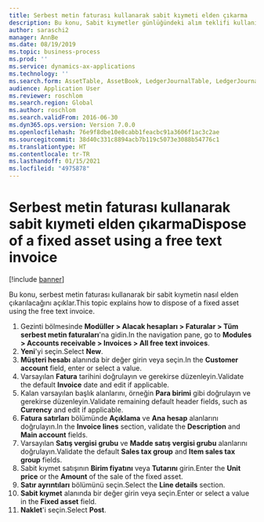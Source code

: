 ```yaml
---
title: Serbest metin faturası kullanarak sabit kıymeti elden çıkarma
description: Bu konu, Sabit kıymetler günlüğündeki alım teklifi kullanılarak bir sabit kıymetin nasıl alındığını açıklar.
author: saraschi2
manager: AnnBe
ms.date: 08/19/2019
ms.topic: business-process
ms.prod: ''
ms.service: dynamics-ax-applications
ms.technology: ''
ms.search.form: AssetTable, AssetBook, LedgerJournalTable, LedgerJournalTransAsset, SysQueryForm
audience: Application User
ms.reviewer: roschlom
ms.search.region: Global
ms.author: roschlom
ms.search.validFrom: 2016-06-30
ms.dyn365.ops.version: Version 7.0.0
ms.openlocfilehash: 76e9f8dbe10e8cabb1feacbc91a3606f1ac3c2ae
ms.sourcegitcommit: 38d40c331c8894acb7b119c5073e3088b54776c1
ms.translationtype: HT
ms.contentlocale: tr-TR
ms.lasthandoff: 01/15/2021
ms.locfileid: "4975878"
---
```

# <a name="dispose-of-a-fixed-asset-using-a-free-text-invoice"></a><span data-ttu-id="79c54-103">Serbest metin faturası kullanarak sabit kıymeti elden çıkarma</span><span class="sxs-lookup"><span data-stu-id="79c54-103">Dispose of a fixed asset using a free text invoice</span></span>

[!include [banner](../../includes/banner.md)]

<span data-ttu-id="79c54-104">Bu konu, serbest metin faturası kullanarak bir sabit kıymetin nasıl elden çıkarılacağını açıklar.</span><span class="sxs-lookup"><span data-stu-id="79c54-104">This topic explains how to dispose of a fixed asset using the free text invoice.</span></span>

1. <span data-ttu-id="79c54-105">Gezinti bölmesinde **Modüller > Alacak hesapları > Faturalar > Tüm serbest metin faturaları**'na gidin.</span><span class="sxs-lookup"><span data-stu-id="79c54-105">In the navigation pane, go to **Modules > Accounts receivable > Invoices > All free text invoices**.</span></span>
2. <span data-ttu-id="79c54-106">**Yeni**'yi seçin.</span><span class="sxs-lookup"><span data-stu-id="79c54-106">Select **New**.</span></span>
3. <span data-ttu-id="79c54-107">**Müşteri hesabı** alanında bir değer girin veya seçin.</span><span class="sxs-lookup"><span data-stu-id="79c54-107">In the **Customer account** field, enter or select a value.</span></span>
4. <span data-ttu-id="79c54-108">Varsayılan **Fatura** tarihini doğrulayın ve gerekirse düzenleyin.</span><span class="sxs-lookup"><span data-stu-id="79c54-108">Validate the default **Invoice** date and edit if applicable.</span></span>
5. <span data-ttu-id="79c54-109">Kalan varsayılan başlık alanlarını, örneğin **Para birimi** gibi doğrulayın ve gerekirse düzenleyin.</span><span class="sxs-lookup"><span data-stu-id="79c54-109">Validate remaining default header fields, such as **Currency** and edit if applicable.</span></span>
6. <span data-ttu-id="79c54-110">**Fatura satırları** bölümünde **Açıklama** ve **Ana hesap** alanlarını doğrulayın.</span><span class="sxs-lookup"><span data-stu-id="79c54-110">In the **Invoice lines** section, validate the **Description** and **Main account** fields.</span></span>
7. <span data-ttu-id="79c54-111">Varsayılan **Satış vergisi grubu** ve **Madde satış vergisi grubu** alanlarını doğrulayın.</span><span class="sxs-lookup"><span data-stu-id="79c54-111">Validate the default **Sales tax group** and **Item sales tax group** fields.</span></span>
8. <span data-ttu-id="79c54-112">Sabit kıymet satışının **Birim fiyatını** veya **Tutarını** girin.</span><span class="sxs-lookup"><span data-stu-id="79c54-112">Enter the **Unit price** or the **Amount** of the sale of the fixed asset.</span></span>
9. <span data-ttu-id="79c54-113">**Satır ayrıntıları** bölümünü seçin.</span><span class="sxs-lookup"><span data-stu-id="79c54-113">Select the **Line details** section.</span></span>  
10. <span data-ttu-id="79c54-114">**Sabit kıymet** alanında bir değer girin veya seçin.</span><span class="sxs-lookup"><span data-stu-id="79c54-114">Enter or select a value in the **Fixed asset** field.</span></span>
11. <span data-ttu-id="79c54-115">**Naklet**'i seçin.</span><span class="sxs-lookup"><span data-stu-id="79c54-115">Select **Post**.</span></span> 

